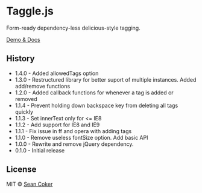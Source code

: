Taggle.js
=========

Form-ready dependency-less delicious-style tagging.

[Demo & Docs](http://sean.is/poppin/tags/)

## History

 - 1.4.0 - Added allowedTags option
 - 1.3.0 - Restructured library for better suport of multiple instances. Added add/remove functions
 - 1.2.0 - Added callback functions for whenever a tag is added or removed
 - 1.1.4 - Prevent holding down backspace key from deleting all tags quickly
 - 1.1.3 - Set innerText only for <= IE8
 - 1.1.2 - Add support for IE8 and IE9
 - 1.1.1 - Fix issue in ff and opera with adding tags
 - 1.1.0 - Remove useless fontSize option. Add basic API
 - 1.0.0 - Rewrite and remove jQuery dependency.
 - 0.1.0 - Initial release

## License

MIT © [Sean Coker](https://twitter.com/okcoker)
